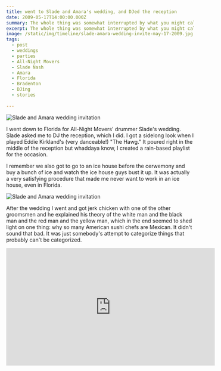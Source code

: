 ```yaml
---
title: went to Slade and Amara's wedding, and DJed the reception
date: 2009-05-17T14:00:00.000Z
summary: The whole thing was somewhat interrupted by what you might call a flash flood.
excerpt: The whole thing was somewhat interrupted by what you might call a flash flood.
image: /static/img/timeline/slade-amara-wedding-invite-may-17-2009.jpg
tags:
  - post
  - weddings
  - parties
  - All-Night Movers
  - Slade Nash
  - Amara
  - Florida
  - Bradenton
  - DJing
  - stories
 
---
```


![Slade and Amara wedding invitation](/static/img/timeline/slade-amara-wedding-invite-may-17-2009.jpg "Slade and Amara wedding invitation")

I went down to Florida for All-Night Movers' drummer Slade's wedding. Slade asked me to DJ the reception, which I did. I got a sidelong look when I played Eddie Kirkland's (very danceable!) "The Hawg." It poured right in the middle of the reception but whaddaya know, I created a rain-based playlist for the occasion.

I remember we also got to go to an ice house before the cerwemony and buy a bunch of ice and watch the ice house guys bust it up. It was actually a very satisfying procedure that made me never want to work in an ice house, even in Florida.

![Slade and Amara wedding invitation](/static/img/timeline/slade-wedding-party-aug-22-2010.jpg "Slade and Amara wedding invitation")

After the wedding I went and got jerk chicken with one of the other groomsmen and he explained his theory of the white man and the black man and the red man and the yellow man, which in the end seemed to shed light on one thing: why so many American sushi chefs are Mexican. It didn't sound that bad. It was just somebody's attempt to categorize things that probably can't be categorized.

<iframe width="560" height="315" src="https://www.youtube.com/embed/DNfksIHBLaA" frameborder="0" allow="accelerometer; autoplay; encrypted-media; gyroscope; picture-in-picture" allowfullscreen></iframe>